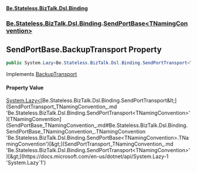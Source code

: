 #### [Be.Stateless.BizTalk.Dsl.Binding](README.md 'README')
### [Be.Stateless.BizTalk.Dsl.Binding](Be.Stateless.BizTalk.Dsl.Binding.md 'Be.Stateless.BizTalk.Dsl.Binding').[SendPortBase&lt;TNamingConvention&gt;](SendPortBase_TNamingConvention_.md 'Be.Stateless.BizTalk.Dsl.Binding.SendPortBase<TNamingConvention>')

## SendPortBase<TNamingConvention>.BackupTransport Property

```csharp
public System.Lazy<Be.Stateless.BizTalk.Dsl.Binding.SendPortTransport<TNamingConvention>> BackupTransport { get; }
```

Implements [BackupTransport](ISendPort_TNamingConvention_.BackupTransport.md 'Be.Stateless.BizTalk.Dsl.Binding.ISendPort<TNamingConvention>.BackupTransport')

#### Property Value
[System.Lazy&lt;](https://docs.microsoft.com/en-us/dotnet/api/System.Lazy-1 'System.Lazy`1')[Be.Stateless.BizTalk.Dsl.Binding.SendPortTransport&lt;](SendPortTransport_TNamingConvention_.md 'Be.Stateless.BizTalk.Dsl.Binding.SendPortTransport<TNamingConvention>')[TNamingConvention](SendPortBase_TNamingConvention_.md#Be.Stateless.BizTalk.Dsl.Binding.SendPortBase_TNamingConvention_.TNamingConvention 'Be.Stateless.BizTalk.Dsl.Binding.SendPortBase<TNamingConvention>.TNamingConvention')[&gt;](SendPortTransport_TNamingConvention_.md 'Be.Stateless.BizTalk.Dsl.Binding.SendPortTransport<TNamingConvention>')[&gt;](https://docs.microsoft.com/en-us/dotnet/api/System.Lazy-1 'System.Lazy`1')